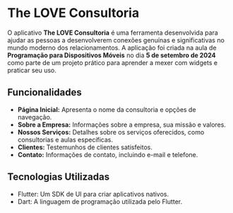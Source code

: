 # The LOVE Consultoria

O aplicativo **The LOVE Consultoria** é uma ferramenta desenvolvida para ajudar as pessoas a desenvolverem conexões genuínas e significativas no mundo moderno dos relacionamentos. A aplicação foi criada na aula de **Programação para Dispositivos Móveis** no dia **5 de setembro de 2024** como parte de um projeto prático para aprender a mexer com widgets e praticar seu uso.

## Funcionalidades

- **Página Inicial:** Apresenta o nome da consultoria e opções de navegação.
- **Sobre a Empresa:** Informações sobre a empresa, sua missão e valores.
- **Nossos Serviços:** Detalhes sobre os serviços oferecidos, como consultorias e aulas específicas.
- **Clientes:** Testemunhos de clientes satisfeitos.
- **Contato:** Informações de contato, incluindo e-mail e telefone.

## Tecnologias Utilizadas

- Flutter: Um SDK de UI para criar aplicativos nativos.
- Dart: A linguagem de programação utilizada pelo Flutter.
